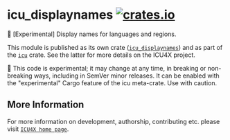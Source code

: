 # icu_displaynames [![crates.io](https://img.shields.io/crates/v/icu_displaynames)](https://crates.io/crates/icu_displaynames)

🚧 \[Experimental\] Display names for languages and regions.

This module is published as its own crate ([`icu_displaynames`](https://docs.rs/icu_displaynames/latest/icu_displaynames/))
and as part of the [`icu`](https://docs.rs/icu/latest/icu/) crate. See the latter for more details on the ICU4X project.

<div class="stab unstable">
🚧 This code is experimental; it may change at any time, in breaking or non-breaking ways,
including in SemVer minor releases. It can be enabled with the "experimental" Cargo feature
of the icu meta-crate. Use with caution.
</div>

[`ICU4X`]: ../icu/index.html

## More Information

For more information on development, authorship, contributing etc. please visit [`ICU4X home page`](https://github.com/unicode-org/icu4x).
